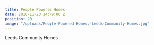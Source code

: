```yaml
---
title: People Powered Homes
date: 2016-11-23 14:49:00 Z
position: 20
image: "/uploads/People-Powered-Homes,-Leeds-Community-Homes.jpg"
---
```


Leeds Community Homes